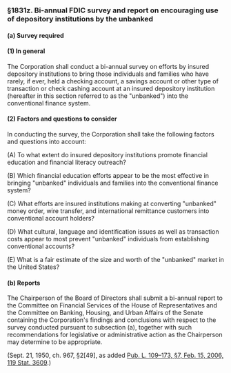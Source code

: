 ### §1831z. Bi-annual FDIC survey and report on encouraging use of depository institutions by the unbanked ###

[]()

#### (a) Survey required ####

[]()

#### (1) In general ####

The Corporation shall conduct a bi-annual survey on efforts by insured depository institutions to bring those individuals and families who have rarely, if ever, held a checking account, a savings account or other type of transaction or check cashing account at an insured depository institution (hereafter in this section referred to as the "unbanked") into the conventional finance system.

[]()

#### (2) Factors and questions to consider ####

In conducting the survey, the Corporation shall take the following factors and questions into account:

[]()

(A) To what extent do insured depository institutions promote financial education and financial literacy outreach?

[]()

(B) Which financial education efforts appear to be the most effective in bringing "unbanked" individuals and families into the conventional finance system?

[]()

(C) What efforts are insured institutions making at converting "unbanked" money order, wire transfer, and international remittance customers into conventional account holders?

[]()

(D) What cultural, language and identification issues as well as transaction costs appear to most prevent "unbanked" individuals from establishing conventional accounts?

[]()

(E) What is a fair estimate of the size and worth of the "unbanked" market in the United States?

[]()

#### (b) Reports ####

The Chairperson of the Board of Directors shall submit a bi-annual report to the Committee on Financial Services of the House of Representatives and the Committee on Banking, Housing, and Urban Affairs of the Senate containing the Corporation's findings and conclusions with respect to the survey conducted pursuant to subsection (a), together with such recommendations for legislative or administrative action as the Chairperson may determine to be appropriate.

(Sept. 21, 1950, ch. 967, §2[49], as added [Pub. L. 109–173, §7, Feb. 15, 2006, 119 Stat. 3609](/statviewer.htm?volume=119&page=3609).)